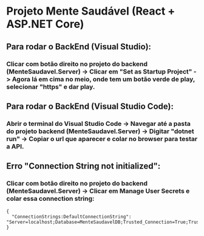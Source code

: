 # Projeto Mente Saudável (React + ASP.NET Core)

## Para rodar o BackEnd (Visual Studio):
### Clicar com botão direito no projeto do backend (MenteSaudavel.Server) -> Clicar em "Set as Startup Project" -> Agora lá em cima no meio, onde tem um botão verde de play, selecionar "https" e dar play.

## Para rodar o BackEnd (Visual Studio Code):
### Abrir o terminal do Visual Studio Code -> Navegar até a pasta do projeto backend (MenteSaudavel.Server) -> Digitar "dotnet run" -> Copiar o url que aparecer e colar no browser para testar a API.

## Erro "Connection String not initialized":
### Clicar com botão direito no projeto do backend (MenteSaudavel.Server) -> Clicar em Manage User Secrets e colar essa connection string:
```
{
  "ConnectionStrings:DefaultConnectionString": "Server=localhost;Database=MenteSaudavelDB;Trusted_Connection=True;TrustServerCertificate=True;"
}
```
